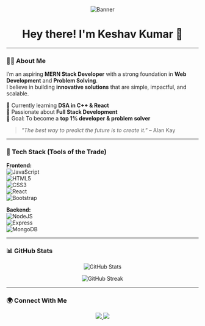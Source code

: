 <!-- Banner -->
<p align="center">
  <img src="https://i.ibb.co/9Y7D7nF/github-banner.png" alt="Banner" />
</p>

<h1 align="center">Hey there! I'm Keshav Kumar 👋</h1>

---

### 👨‍💻 About Me  
I’m an aspiring **MERN Stack Developer** with a strong foundation in **Web Development** and **Problem Solving**.  
I believe in building **innovative solutions** that are simple, impactful, and scalable.  

📌 Currently learning **DSA in C++ & React**  
📌 Passionate about **Full Stack Development**  
📌 Goal: To become a **top 1% developer & problem solver**  

> _"The best way to predict the future is to create it."_ – Alan Kay  

---

### 🚀 Tech Stack (Tools of the Trade)  

**Frontend:**  
![JavaScript](https://img.shields.io/badge/JavaScript-323330?style=for-the-badge&logo=javascript)  
![HTML5](https://img.shields.io/badge/HTML5-E34F26?style=for-the-badge&logo=html5&logoColor=white)  
![CSS3](https://img.shields.io/badge/CSS3-1572B6?style=for-the-badge&logo=css3)  
![React](https://img.shields.io/badge/React-20232A?style=for-the-badge&logo=react&logoColor=61DAFB)  
![Bootstrap](https://img.shields.io/badge/Bootstrap-563D7C?style=for-the-badge&logo=bootstrap&logoColor=white)  

**Backend:**  
![NodeJS](https://img.shields.io/badge/Node.js-43853D?style=for-the-badge&logo=node.js&logoColor=white)  
![Express](https://img.shields.io/badge/Express.js-404D59?style=for-the-badge)  
![MongoDB](https://img.shields.io/badge/MongoDB-4EA94B?style=for-the-badge&logo=mongodb&logoColor=white)  

---

### 📊 GitHub Stats  

<p align="center">
  <img src="https://github-readme-stats.vercel.app/api?username=Keshavkumar0&show_icons=true&theme=radical" alt="GitHub Stats" />
</p>

<p align="center">
  <img src="https://github-readme-streak-stats.herokuapp.com/?user=Keshavkumar0&theme=radical" alt="GitHub Streak" />
</p>

---

### 🌍 Connect With Me  
<p align="center">
  <a href="https://linkedin.com/in/your-linkedin" target="_blank">
    <img src="https://img.shields.io/badge/LinkedIn-0077B5?style=for-the-badge&logo=linkedin&logoColor=white"/>
  </a>
  <a href="mailto:your-email@gmail.com" target="_blank">
    <img src="https://img.shields.io/badge/Gmail-D14836?style=for-the-badge&logo=gmail&logoColor=white"/>
  </a>
</p>
